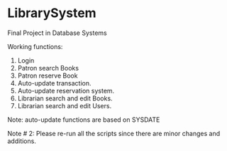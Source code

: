 # LibrarySystem
Final Project in Database Systems

Working functions:
1. Login
2. Patron search Books
3. Patron reserve Book
4. Auto-update transaction.
5. Auto-update reservation system.
6. Librarian search and edit Books.
7. Librarian search and edit Users.

Note: auto-update functions are based on SYSDATE

Note # 2: Please re-run all the scripts since there are minor changes and additions.
